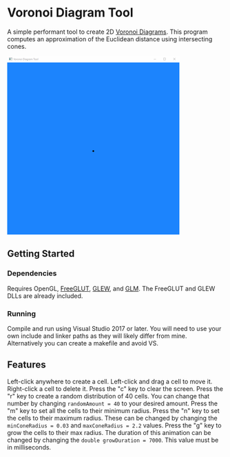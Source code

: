 # Voronoi Diagram Tool

A simple performant tool to create 2D [Voronoi Diagrams](https://en.wikipedia.org/wiki/Voronoi_diagram). This program computes an approximation of the Euclidean distance using intersecting cones.

<img src="/images/anim.gif" alt="Animation" width="400">

## Getting Started
### Dependencies
Requires OpenGL, [FreeGLUT](http://freeglut.sourceforge.net/), [GLEW](http://glew.sourceforge.net/), and [GLM](https://glm.g-truc.net/0.9.9/index.html). The FreeGLUT and GLEW DLLs are already included.

### Running
Compile and run using Visual Studio 2017 or later.  You will need to use your own include and linker paths as they will likely differ from mine. Alternatively you can create a makefile and avoid VS.

## Features

Left-click anywhere to create a cell. Left-click and drag a cell to move it. Right-click a cell to delete it. Press the "c" key to clear the screen. Press the "r" key to create a random distribution of 40 cells. You can change that number by changing ```randomAmount = 40``` to your desired amount. Press the "m" key to set all the cells to their minimum radius. Press the "n" key to set the cells to their maximum radius. These can be changed by changing the ```minConeRadius = 0.03``` and ```maxConeRadius = 2.2``` values. Press the "g" key to grow the cells to their max radius. The duration of this animation can be changed by changing the ```double growDuration = 7000```. This value must be in milliseconds.

